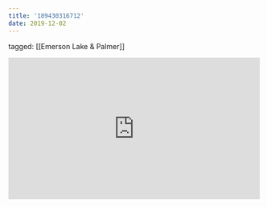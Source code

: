 ```yaml
---
title: '189430316712'
date: 2019-12-02
---
```

tagged: [[Emerson Lake & Palmer]]
<iframe allow="accelerometer; autoplay; clipboard-write; encrypted-media; gyroscope; picture-in-picture" allowfullscreen="" frameborder="0" height="281" id="youtube_iframe" src="https://www.youtube.com/embed/WKNOlDtZluU?feature=oembed&amp;enablejsapi=1&amp;origin=https://safe.txmblr.com&amp;wmode=opaque" width="500"></iframe>